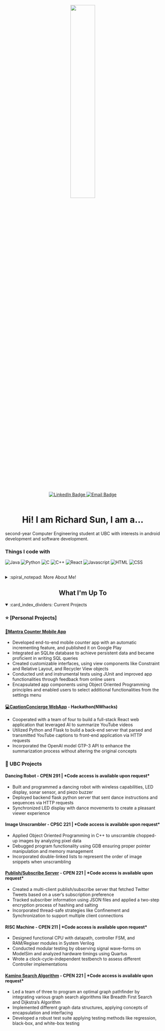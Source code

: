 <!----- Picture & Links ----->

<p id="profile-picture" align="center">
  <img width=40% src="https://user-images.githubusercontent.com/112845533/222932857-83914ea4-f2c9-4de0-9f0e-d6c6bb2963fb.png">
</p>

<div id="badges" align="center">
  <a href="https://www.linkedin.com/in/richard-sun-6b5a16178/">
    <img src="https://img.shields.io/badge/LinkedIn-22242d?logo=linkedin&logoColor=white&style=for-the-badge" alt="LinkedIn Badge">
  </a>
  <a href="richardsun.gz@gmail.com">
    <img src="https://img.shields.io/badge/Email-22242d?style=for-the-badge&logo=gmail&logoColor=white" alt="Email Badge">
  </a>
</div>

<br/>

<!----- Intro ----->

<h1 align="center">Hi! I am Richard Sun, I am a...</h1>

second-year Computer Engineering student at UBC with interests in android development and software development.

<h3>Things I code with</h3>
<p>
<img alt="Java" src="https://img.shields.io/badge/Java-ED8B00?style=for-the-badge&logo=java&logoColor=white" />
<img alt="Python" src="https://img.shields.io/badge/Python-3776AB?style=for-the-badge&logo=python&logoColor=white" />
<img alt="C" src="https://img.shields.io/badge/C-00599C?style=for-the-badge&logo=c&logoColor=white" />
<img alt="C++" src="https://img.shields.io/badge/C%2B%2B-00599C?style=for-the-badge&logo=c%2B%2B&logoColor=white" />
<img alt="React" src="https://img.shields.io/badge/-React-45b8d8?style=for-the-badge&logo=react&logoColor=white" />
<img alt="Javascript" src="https://img.shields.io/badge/JavaScript-F7DF1E?style=for-the-badge&logo=javascript&logoColor=black" />
<img alt="HTML" src="https://img.shields.io/badge/HTML5-E34F26?style=for-the-badge&logo=html5&logoColor=white" />
<img alt="CSS" src="https://img.shields.io/badge/CSS3-1572B6?style=for-the-badge&logo=css3&logoColor=white" />
</p>

<br>

<details>
  <summary>:spiral_notepad: More About Me!</summary>
  
  <br/>
  
As a software developer, I thrive on solving everyday problems with innovative solutions. My passion for creating practical applications is fueled by a constant thirst for knowledge and new experiences. I relish new challenges and opportunities to explore, as demonstrated by the diverse projects I've built.
My greatest strengths are my determination to persevere and my work ethic. I'm a highly focused individual with a strong drive to achieve my goals. Additionally, I possess strong leadership skills and attention to detail, which make me an ideal candidate for leading projects.
  
  ## :dart: Professional Goal
  I hope utilize my skills to pursue a career in Computer Engineering.
  
</details>

<!----- Projects ----->

<h2 align="center">What I'm Up To</h2>

<details open>
  <summary>:card_index_dividers: Current Projects</summary>
  
  ### :star: [Personal Projects]
  #### [:iphone:Mantra Counter Mobile App](https://github.com/Richard1688Sun/MantraCounter)
  -  Developed end-to-end mobile counter app with an automatic incrementing feature, and published it on Google Play
  -  Integrated an SQLite database to achieve persistent data and became proficient in writing SQL queries
  -  Created customizable interfaces, using view components like Constraint and Relative Layout, and Recycler View objects
  - Conducted unit and instrumental tests using JUnit and improved app functionalities through feedback from online users
  -  Encapsulated app components using Object Oriented Programming principles and enabled users to select additional functionalities from the settings menu
  
  #### [:computer:CaptionConcierge WebApp](https://github.com/afahimi/CaptionConcierge-NWHacks2023) - Hackathon(NWhacks)
  - Cooperated with a team of four to build a full-stack React web application that leveraged AI to summarize YouTube videos
  - Utilized Python and Flask to build a back-end server that parsed and transmitted YouTube captions to front-end application via HTTP requests
  -  Incorporated the OpenAI model GTP-3 API to enhance the summarization process without altering the original concepts
  
  ### :school: UBC Projects
  
  #### Dancing Robot - CPEN 291 | <strong>\*Code access is available upon request\*</strong>
  - Built and programmed a dancing robot with wireless capabilities, LED display, sonar sensor, and piezo buzzer
  -  Deployed backend flask python server that sent dance instructions and sequences via HTTP requests
  - Synchronized LED display with dance movements to create a pleasant viewer experience
  
  #### Image Unscrambler - CPSC 221 | <strong>\*Code access is available upon request\*</strong>
  - Applied Object Oriented Programming in C++ to unscramble chopped-up images by analyzing pixel data
  - Debugged program functionality using GDB ensuring proper pointer manipulation and memory management
  - Incorporated double-linked lists to represent the order of image snippets when unscrambling
  
  #### [Publish/Subscribe Server](https://cpen-221ubc.notion.site/Message-Queues-Pub-Sub-with-Twitter-cf6d3320be70407293600916daec344b) - CPEN 221 | <strong>\*Code access is available upon request\*</strong>
  - Created a multi-client publish/subscribe server that fetched Twitter Tweets based on a user’s subscription preference
  - Tracked subscriber information using JSON files and applied a two-step encryption process of hashing and salting
  - Incorporated thread-safe strategies like Confinement and Synchronization to support multiple client connections
  
  #### RISC Machine - CPEN 211 | <strong>\*Code access is available upon request\*</strong>
  - Designed functional CPU with datapath, controller FSM, and RAM/Regiser modules in System Verilog
  - Conducted modular testing by observing signal wave-forms on ModelSim and analyzed hardware timings using Quartus
  - Wrote a clock-cycle-independent testbench to assess different Controller implementations
  
  #### [Kamino Search Algorithm](https://cpen-221ubc.notion.site/Graphs-Games-and-Interplanetary-Travel-96adb378cebc4899831015425d5a3005) - CPEN 221 | <strong>\*Code access is available upon request\*</strong>
  - Led a team of three to program an optimal graph pathfinder by integrating various graph search algorithms like Breadth First Search and Dijkstra’s Algorithm
  - Implemented different graph data structures, applying concepts of encapsulation and interfacing
  - Developed a robust test suite applying testing methods like regression, black-box, and white-box testing
</details>

